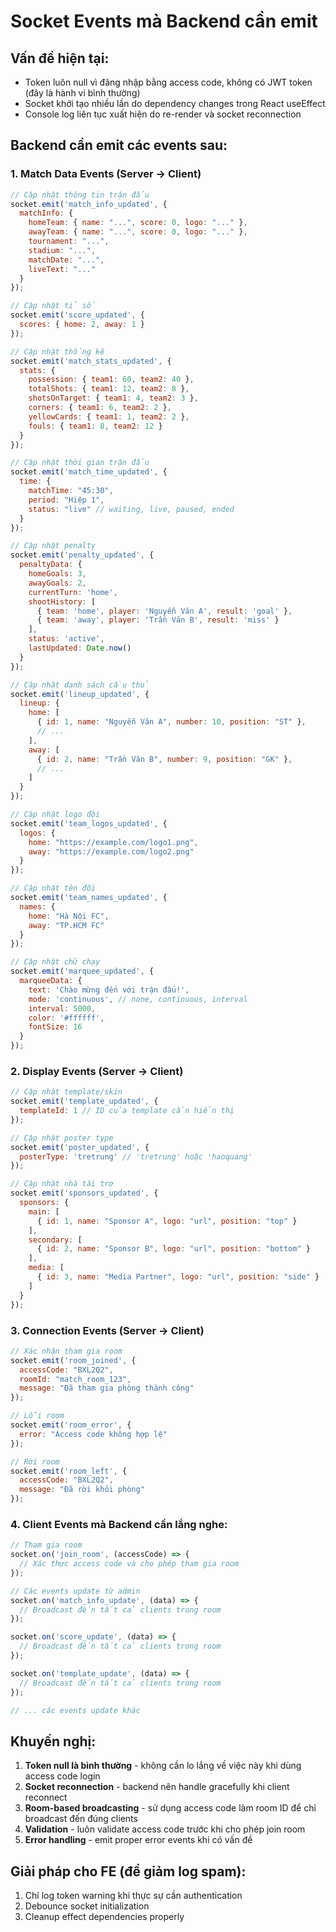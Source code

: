 # Socket Events mà Backend cần emit

## Vấn đề hiện tại:
- Token luôn null vì đăng nhập bằng access code, không có JWT token (đây là hành vi bình thường)
- Socket khởi tạo nhiều lần do dependency changes trong React useEffect
- Console log liên tục xuất hiện do re-render và socket reconnection

## Backend cần emit các events sau:

### 1. Match Data Events (Server → Client)
```javascript
// Cập nhật thông tin trận đấu
socket.emit('match_info_updated', {
  matchInfo: {
    homeTeam: { name: "...", score: 0, logo: "..." },
    awayTeam: { name: "...", score: 0, logo: "..." },
    tournament: "...",
    stadium: "...",
    matchDate: "...",
    liveText: "..."
  }
});

// Cập nhật tỉ số
socket.emit('score_updated', {
  scores: { home: 2, away: 1 }
});

// Cập nhật thống kê
socket.emit('match_stats_updated', {
  stats: {
    possession: { team1: 60, team2: 40 },
    totalShots: { team1: 12, team2: 8 },
    shotsOnTarget: { team1: 4, team2: 3 },
    corners: { team1: 6, team2: 2 },
    yellowCards: { team1: 1, team2: 2 },
    fouls: { team1: 8, team2: 12 }
  }
});

// Cập nhật thời gian trận đấu
socket.emit('match_time_updated', {
  time: {
    matchTime: "45:30",
    period: "Hiệp 1",
    status: "live" // waiting, live, paused, ended
  }
});

// Cập nhật penalty
socket.emit('penalty_updated', {
  penaltyData: {
    homeGoals: 3,
    awayGoals: 2,
    currentTurn: 'home',
    shootHistory: [
      { team: 'home', player: 'Nguyễn Văn A', result: 'goal' },
      { team: 'away', player: 'Trần Văn B', result: 'miss' }
    ],
    status: 'active',
    lastUpdated: Date.now()
  }
});

// Cập nhật danh sách cầu thủ
socket.emit('lineup_updated', {
  lineup: {
    home: [
      { id: 1, name: "Nguyễn Văn A", number: 10, position: "ST" },
      // ...
    ],
    away: [
      { id: 2, name: "Trần Văn B", number: 9, position: "GK" },
      // ...
    ]
  }
});

// Cập nhật logo đội
socket.emit('team_logos_updated', {
  logos: {
    home: "https://example.com/logo1.png",
    away: "https://example.com/logo2.png"
  }
});

// Cập nhật tên đội
socket.emit('team_names_updated', {
  names: {
    home: "Hà Nội FC",
    away: "TP.HCM FC"
  }
});

// Cập nhật chữ chạy
socket.emit('marquee_updated', {
  marqueeData: {
    text: 'Chào mừng đến với trận đấu!',
    mode: 'continuous', // none, continuous, interval
    interval: 5000,
    color: '#ffffff',
    fontSize: 16
  }
});
```

### 2. Display Events (Server → Client)
```javascript
// Cập nhật template/skin
socket.emit('template_updated', {
  templateId: 1 // ID của template cần hiển thị
});

// Cập nhật poster type
socket.emit('poster_updated', {
  posterType: 'tretrung' // 'tretrung' hoặc 'haoquang'
});

// Cập nhật nhà tài trợ
socket.emit('sponsors_updated', {
  sponsors: {
    main: [
      { id: 1, name: "Sponsor A", logo: "url", position: "top" }
    ],
    secondary: [
      { id: 2, name: "Sponsor B", logo: "url", position: "bottom" }
    ],
    media: [
      { id: 3, name: "Media Partner", logo: "url", position: "side" }
    ]
  }
});
```

### 3. Connection Events (Server → Client)
```javascript
// Xác nhận tham gia room
socket.emit('room_joined', {
  accessCode: "BXL2Q2",
  roomId: "match_room_123",
  message: "Đã tham gia phòng thành công"
});

// Lỗi room
socket.emit('room_error', {
  error: "Access code không hợp lệ"
});

// Rời room
socket.emit('room_left', {
  accessCode: "BXL2Q2",
  message: "Đã rời khỏi phòng"
});
```

### 4. Client Events mà Backend cần lắng nghe:
```javascript
// Tham gia room
socket.on('join_room', (accessCode) => {
  // Xác thực access code và cho phép tham gia room
});

// Các events update từ admin
socket.on('match_info_update', (data) => {
  // Broadcast đến tất cả clients trong room
});

socket.on('score_update', (data) => {
  // Broadcast đến tất cả clients trong room
});

socket.on('template_update', (data) => {
  // Broadcast đến tất cả clients trong room
});

// ... các events update khác
```

## Khuyến nghị:
1. **Token null là bình thường** - không cần lo lắng về việc này khi dùng access code login
2. **Socket reconnection** - backend nên handle gracefully khi client reconnect
3. **Room-based broadcasting** - sử dụng access code làm room ID để chỉ broadcast đến đúng clients
4. **Validation** - luôn validate access code trước khi cho phép join room
5. **Error handling** - emit proper error events khi có vấn đề

## Giải pháp cho FE (để giảm log spam):
1. Chỉ log token warning khi thực sự cần authentication
2. Debounce socket initialization
3. Cleanup effect dependencies properly
